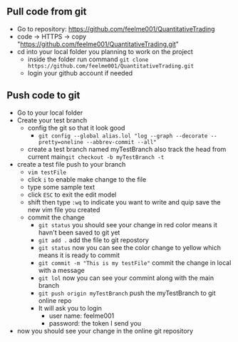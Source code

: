 ## Pull code from git
- Go to repository: https://github.com/feelme001/QuantitativeTrading
- code -> HTTPS -> copy "https://github.com/feelme001/QuantitativeTrading.git"
- cd into your local folder you planning to work on the project
  - inside the folder run command ```git clone https://github.com/feelme001/QuantitativeTrading.git``` 
  - login your github account if needed

## Push code to git
- Go to your local folder
- Create your test branch
  - config the git so that it look good
    - ```git config --global alias.lol "log --graph --decorate --pretty=oneline --abbrev-commit --all"```
  - create a test branch named myTestBranch also track the head from current main```git checkout -b myTestBranch -t```
- create a test file push to your branch
  - ```vim testFile```
  - click ```i``` to enable make change to the file
  - type some sample text
  - click ```ESC``` to exit the edit model
  - shift then type ```:wq``` to indicate you want to write and quip save the new vim file you created
  - commit the change
    - ```git status``` you should see your change in red color means it havn't been saved to git yet
    - ```git add .``` add the file to git repostory
    - ```git status``` now you can see the color change to yellow which means it is ready to commit
    - ```git commit -m "This is my testFile"``` commit the change in local with a message
    - ```git lol``` now you can see your commint along with the main branch
    - ```git push origin myTestBranch``` push the myTestBranch to git online repo
    - It will ask you to login
        - user name: feelme001
        - password: the token I send you
- now you should see your change in the online git repository